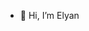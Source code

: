 - 👋 Hi, I’m Elyan

<!---
elyangutierrez/elyangutierrez is a ✨ special ✨ repository because its `README.md` (this file) appears on your GitHub profile.
You can click the Preview link to take a look at your changes.
--->
